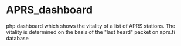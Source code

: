 # APRS_dashboard
php dashboard which shows the vitality of a list of APRS stations. The vitality is determined on the basis of the "last heard" packet on aprs.fi database
